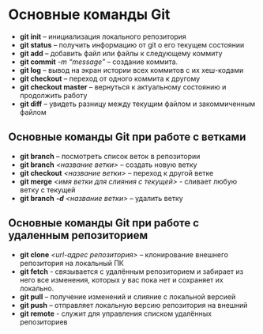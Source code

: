 # Основные команды Git 

* **git init** – инициализация локального репозитория
* **git status** – получить информацию от git о его текущем состоянии
* **git add** – добавить файл или файлы к следующему коммиту
* **git commit** *-m “message”* – создание коммита.
* **git log** – вывод на экран истории всех коммитов с их хеш-кодами
* **git checkout** – переход от одного коммита к другому
* **git checkout master** – вернуться к актуальному состоянию и продолжить работу
* **git diff** – увидеть разницу между текущим файлом и закоммиченным файлом

## Основные команды Git при работе с ветками

* **git branch** – посмотреть список веток в репозитории
* **git branch** *<название ветки>* – создать новую ветку
* **git checkout** *<название ветки>* – переход к другой ветке
* **git merge** *<имя ветки для слияния с текущей>* - сливает любую ветку с текущей
* **git branch** ***-d*** *<название ветки>* – удалить ветку

## Основные команды Git при работе с удаленным репозиторием

* **git clone** *<url-адрес репозитория>* – клонирование внешнего репозитория на
локальный ПК
* **git fetch** - связывается с удалённым репозиторием и забирает из него все изменения, которых у вас пока нет и сохраняет их локально.
* **git pull** – получение изменений и слияние с локальной версией
* **git push** – отправляет локальную версию репозитория на внешний
* **git remote** - служит для управления списком удалённых репозиториев
